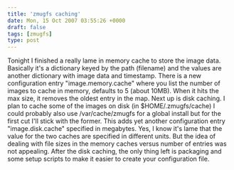 ```yaml
---
title: 'zmugfs caching'
date: Mon, 15 Oct 2007 03:55:26 +0000
draft: false
tags: [zmugfs]
type: post
---
```


Tonight I finished a really lame in memory cache to store the image data. Basically it's a dictionary keyed by the path (filename) and the values are another dictionary with image data and timestamp. There is a new configuration entry "image.memory.cache" where you list the number of images to cache in memory, defaults to 5 (about 10MB). When it hits the max size, it removes the oldest entry in the map. Next up is disk caching. I plan to cache some of the images on disk (in $HOME/.zmugfs/cache) I could probably also use /var/cache/zmugfs for a global install but for the first cut I'll stick with the former. This adds yet another configuration entry "image.disk.cache" specified in megabytes. Yes, I know it's lame that the value for the two caches are specified in different units. But the idea of dealing with file sizes in the memory caches versus number of entries was not appealing. After the disk caching, the only thing left is packaging and some setup scripts to make it easier to create your configuration file.